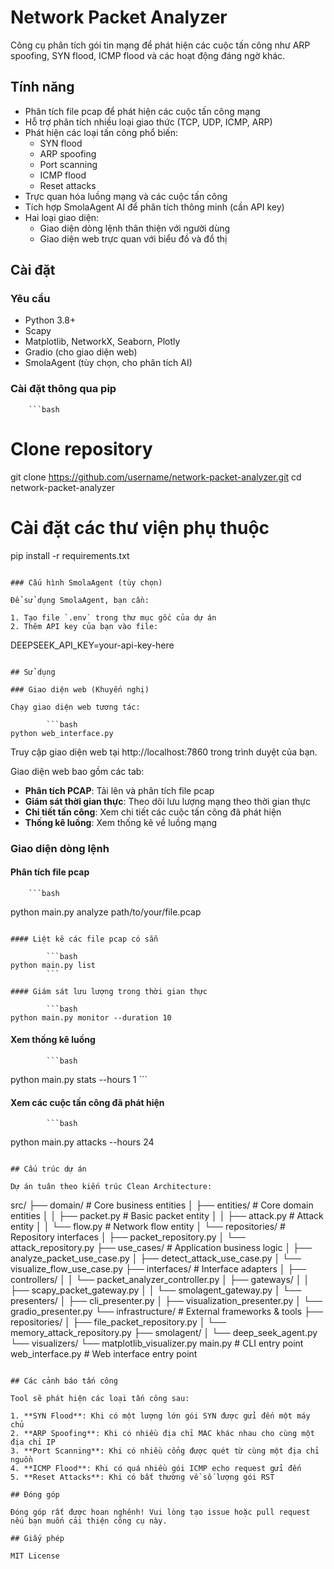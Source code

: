 # Network Packet Analyzer

Công cụ phân tích gói tin mạng để phát hiện các cuộc tấn công như ARP spoofing, SYN flood, ICMP flood và các hoạt động đáng ngờ khác.

## Tính năng

- Phân tích file pcap để phát hiện các cuộc tấn công mạng
- Hỗ trợ phân tích nhiều loại giao thức (TCP, UDP, ICMP, ARP)
- Phát hiện các loại tấn công phổ biến:
  - SYN flood
  - ARP spoofing
  - Port scanning
  - ICMP flood
  - Reset attacks
- Trực quan hóa luồng mạng và các cuộc tấn công
- Tích hợp SmolaAgent AI để phân tích thông minh (cần API key)
- Hai loại giao diện:
  - Giao diện dòng lệnh thân thiện với người dùng
  - Giao diện web trực quan với biểu đồ và đồ thị

## Cài đặt

### Yêu cầu
- Python 3.8+
- Scapy
- Matplotlib, NetworkX, Seaborn, Plotly
- Gradio (cho giao diện web)
- SmolaAgent (tùy chọn, cho phân tích AI)

### Cài đặt thông qua pip

        ```bash
# Clone repository
git clone https://github.com/username/network-packet-analyzer.git
cd network-packet-analyzer

# Cài đặt các thư viện phụ thuộc
pip install -r requirements.txt
```

### Cấu hình SmolaAgent (tùy chọn)

Để sử dụng SmolaAgent, bạn cần:

1. Tạo file `.env` trong thư mục gốc của dự án
2. Thêm API key của bạn vào file:

```
DEEPSEEK_API_KEY=your-api-key-here
```

## Sử dụng

### Giao diện web (Khuyến nghị)

Chạy giao diện web tương tác:

        ```bash
python web_interface.py
```

Truy cập giao diện web tại http://localhost:7860 trong trình duyệt của bạn.

Giao diện web bao gồm các tab:
- **Phân tích PCAP**: Tải lên và phân tích file pcap
- **Giám sát thời gian thực**: Theo dõi lưu lượng mạng theo thời gian thực
- **Chi tiết tấn công**: Xem chi tiết các cuộc tấn công đã phát hiện
- **Thống kê luồng**: Xem thống kê về luồng mạng

### Giao diện dòng lệnh

#### Phân tích file pcap

        ```bash
python main.py analyze path/to/your/file.pcap
```

#### Liệt kê các file pcap có sẵn

        ```bash
python main.py list
        ```

#### Giám sát lưu lượng trong thời gian thực

        ```bash
python main.py monitor --duration 10
```

#### Xem thống kê luồng

            ```bash
python main.py stats --hours 1
            ```

#### Xem các cuộc tấn công đã phát hiện

            ```bash
python main.py attacks --hours 24
```

## Cấu trúc dự án

Dự án tuân theo kiến trúc Clean Architecture:

```
src/
  ├── domain/                 # Core business entities
  │   ├── entities/           # Core domain entities
  │   │   ├── packet.py       # Basic packet entity
  │   │   ├── attack.py       # Attack entity
  │   │   └── flow.py         # Network flow entity
  │   └── repositories/       # Repository interfaces
  │       ├── packet_repository.py
  │       └── attack_repository.py
  ├── use_cases/              # Application business logic
  │   ├── analyze_packet_use_case.py
  │   ├── detect_attack_use_case.py
  │   └── visualize_flow_use_case.py
  ├── interfaces/             # Interface adapters
  │   ├── controllers/
  │   │   └── packet_analyzer_controller.py
  │   ├── gateways/
  │   │   ├── scapy_packet_gateway.py
  │   │   └── smolagent_gateway.py
  │   └── presenters/
  │       ├── cli_presenter.py 
  │       ├── visualization_presenter.py
  │       └── gradio_presenter.py
  └── infrastructure/         # External frameworks & tools
      ├── repositories/
      │   ├── file_packet_repository.py
      │   └── memory_attack_repository.py
      ├── smolagent/
      │   └── deep_seek_agent.py
      └── visualizers/
          └── matplotlib_visualizer.py
main.py                      # CLI entry point
web_interface.py            # Web interface entry point
```

## Các cảnh báo tấn công

Tool sẽ phát hiện các loại tấn công sau:

1. **SYN Flood**: Khi có một lượng lớn gói SYN được gửi đến một máy chủ
2. **ARP Spoofing**: Khi có nhiều địa chỉ MAC khác nhau cho cùng một địa chỉ IP
3. **Port Scanning**: Khi có nhiều cổng được quét từ cùng một địa chỉ nguồn
4. **ICMP Flood**: Khi có quá nhiều gói ICMP echo request gửi đến
5. **Reset Attacks**: Khi có bất thường về số lượng gói RST

## Đóng góp

Đóng góp rất được hoan nghênh! Vui lòng tạo issue hoặc pull request nếu bạn muốn cải thiện công cụ này.

## Giấy phép

MIT License
